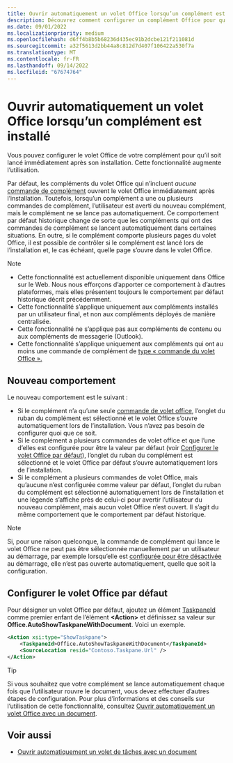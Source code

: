 ```yaml
---
title: Ouvrir automatiquement un volet Office lorsqu’un complément est installé
description: Découvrez comment configurer un complément Office pour qu’il s’ouvre automatiquement lorsqu’il est installé.
ms.date: 09/01/2022
ms.localizationpriority: medium
ms.openlocfilehash: d6ff4b8b5b68236d435ec91b2dcbe121f211081d
ms.sourcegitcommit: a32f5613d2bb44a8c812d7d407f106422a530f7a
ms.translationtype: MT
ms.contentlocale: fr-FR
ms.lasthandoff: 09/14/2022
ms.locfileid: "67674764"
---
```

# <a name="automatically-open-a-task-pane-when-an-add-in-is-installed"></a>Ouvrir automatiquement un volet Office lorsqu’un complément est installé

Vous pouvez configurer le volet Office de votre complément pour qu’il soit lancé immédiatement après son installation. Cette fonctionnalité augmente l’utilisation. 

Par défaut, les compléments du volet Office qui n’incluent *aucune* [commande de complément](../design/add-in-commands.md) ouvrent le volet Office immédiatement après l’installation. Toutefois, lorsqu’un complément a une ou plusieurs commandes de complément, l’utilisateur est averti du nouveau complément, mais le complément ne se lance pas automatiquement. Ce comportement par défaut historique change de sorte que les compléments qui ont des commandes de complément se lancent automatiquement dans certaines situations. En outre, si le complément comporte plusieurs pages du volet Office, il est possible de contrôler si le complément est lancé lors de l’installation et, le cas échéant, quelle page s’ouvre dans le volet Office.

> [!NOTE]
> 
> - Cette fonctionnalité est actuellement disponible uniquement dans Office sur le Web. Nous nous efforçons d’apporter ce comportement à d’autres plateformes, mais elles présentent toujours le comportement par défaut historique décrit précédemment.
> - Cette fonctionnalité s’applique uniquement aux compléments installés par un utilisateur final, et non aux compléments déployés de manière centralisée.
> - Cette fonctionnalité ne s’applique pas aux compléments de contenu ou aux compléments de messagerie (Outlook).
> - Cette fonctionnalité s’applique uniquement aux compléments qui ont au moins une commande de complément de [type « commande du volet Office ».](../design/add-in-commands.md#types-of-add-in-commands)

## <a name="new-behavior"></a>Nouveau comportement

Le nouveau comportement est le suivant :

- Si le complément n’a qu’une seule [commande de volet office](../design/add-in-commands.md#types-of-add-in-commands), l’onglet du ruban du complément est sélectionné et le volet Office s’ouvre automatiquement lors de l’installation. Vous n’avez pas besoin de configurer quoi que ce soit.
- Si le complément a plusieurs commandes de volet office et que l’une d’elles est configurée pour être la valeur par défaut (voir [Configurer le volet Office par défaut](#configure-default-task-pane)), l’onglet du ruban du complément est sélectionné et le volet Office par défaut s’ouvre automatiquement lors de l’installation.
- Si le complément a plusieurs commandes de volet Office, mais qu’aucune n’est configurée comme valeur par défaut, l’onglet du ruban du complément est sélectionné automatiquement lors de l’installation et une légende s’affiche près de celui-ci pour avertir l’utilisateur du nouveau complément, mais aucun volet Office n’est ouvert. Il s’agit du même comportement que le comportement par défaut historique.

> [!NOTE]
> Si, pour une raison quelconque, la commande de complément qui lance le volet Office ne peut pas être sélectionnée manuellement par un utilisateur au démarrage, par exemple lorsqu’elle est [configurée pour être désactivée](../design/disable-add-in-commands.md) au démarrage, elle n’est pas ouverte automatiquement, quelle que soit la configuration. 

## <a name="configure-default-task-pane"></a>Configurer le volet Office par défaut

Pour désigner un volet Office par défaut, ajoutez un élément [TaskpaneId](/javascript/api/manifest/action#taskpaneid) comme premier enfant de l’élément **\<Action\>** et définissez sa valeur sur **Office.AutoShowTaskpaneWithDocument**. Voici un exemple.

```xml
<Action xsi:type="ShowTaskpane">
    <TaskpaneId>Office.AutoShowTaskpaneWithDocument</TaskpaneId>
    <SourceLocation resid="Contoso.Taskpane.Url" />
</Action>
```

> [!TIP]
> Si vous souhaitez que votre complément se lance automatiquement chaque fois que l’utilisateur rouvre le document, vous devez effectuer d’autres étapes de configuration. Pour plus d’informations et des conseils sur l’utilisation de cette fonctionnalité, consultez [Ouvrir automatiquement un volet Office avec un document](automatically-open-a-task-pane-with-a-document.md). 

## <a name="see-also"></a>Voir aussi

- [Ouvrir automatiquement un volet de tâches avec un document](automatically-open-a-task-pane-with-a-document.md)
